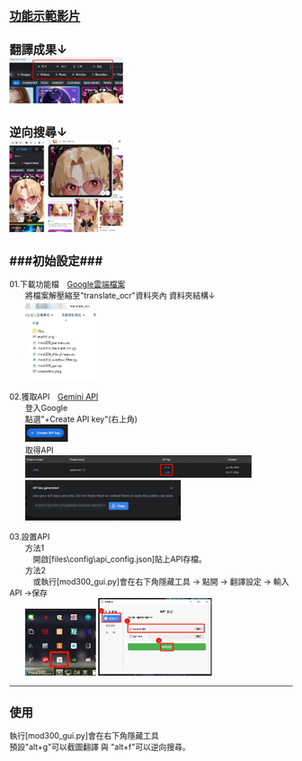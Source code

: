 [功能示範影片](https://drive.google.com/file/d/15SC-SPmcVirNSojJSnPud8sOxzzWf3cG/view?usp=drive_link) 
-
翻譯成果↓  
<img  src="https://github.com/Ritsuka-17/translate-mod/blob/main/README/%E7%BF%BB%E8%AD%AF%E6%88%90%E6%9E%9C.jpg?raw=true" width="40%" />  
-  
逆向搜尋↓  
<img  src="https://github.com/Ritsuka-17/translate-mod/blob/main/README/%E9%80%86%E5%90%91%E6%90%9C%E5%B0%8B.jpg?raw=true" width="40%" />  
-
  
###初始設定###  
-
01.下載功能檔　[Google雲端檔案](https://drive.google.com/file/d/1cZpqw7gP53SsUiCgWg-IGjCR6HAQg2QQ/view?usp=drive_link "Google雲端檔案")  
　　將檔案解壓縮至"translate_ocr"資料夾內 資料夾結構↓  
　　<img  src="https://github.com/Ritsuka-17/translate-mod/blob/main/README/%E6%AA%94%E6%A1%88%E7%B5%90%E6%A7%8B.jpg?raw=true" width="25%" />  

02.獲取API　[Gemini API](https://aistudio.google.com/app/u/6/apikey?pli=1 "Gemini網站")   
　　登入Google  
　　點選"+Create API key"(右上角)  
　　<img  src="https://github.com/Ritsuka-17/translate-mod/blob/main/README/api01.jpg?raw=true" width="15%" />  
　　取得API  
　　<img  src="https://github.com/Ritsuka-17/translate-mod/blob/main/README/api02.jpg?raw=true" width="80%" />  
　　<img  src="https://github.com/Ritsuka-17/translate-mod/blob/main/README/api03.jpg?raw=true" width="55%" />  
  
03.設置API  
　　方法1  
　　　開啟[files\config\api_config.json]貼上API存檔。  
　　方法2  
　　　或執行[mod300_gui.py]會在右下角隱藏工具 -> 點開 -> 翻譯設定 -> 輸入API ->保存  
　　<img  src="https://github.com/Ritsuka-17/translate-mod/blob/main/README/gui01.jpg?raw=true" width="25%" /> <img  src="https://github.com/Ritsuka-17/translate-mod/blob/main/README/gui02.jpg?raw=true" width="40%" />  
___
使用 
-
執行[mod300_gui.py]會在右下角隱藏工具  
預設"alt+g"可以截圖翻譯 與 "alt+f"可以逆向搜尋。  
  

  
